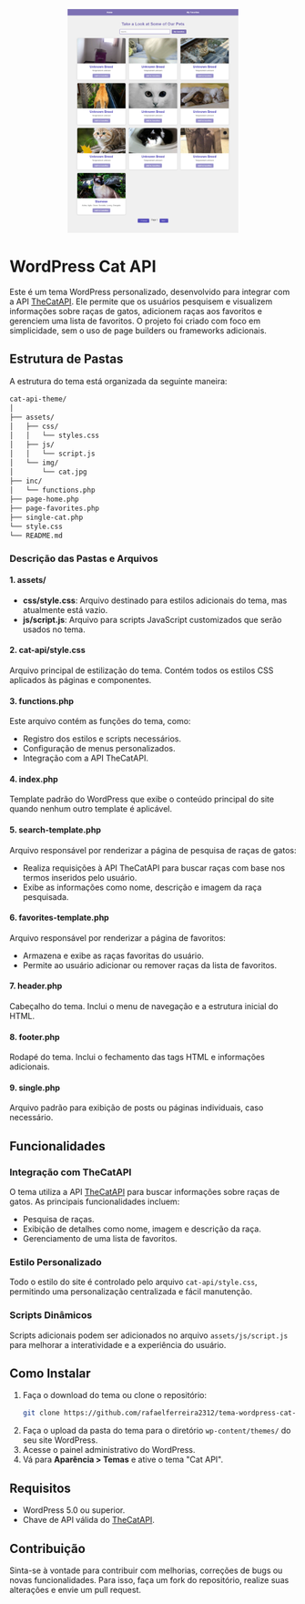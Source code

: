<p align="center">
  <img src="https://github.com/rafaelferreira2312/tema-wordpress-cat-api/blob/main/screenshot.png" alt="imagem do projeto" width="300">
</p>

# WordPress Cat API

Este é um tema WordPress personalizado, desenvolvido para integrar com a API [TheCatAPI](https://thecatapi.com). Ele permite que os usuários pesquisem e visualizem informações sobre raças de gatos, adicionem raças aos favoritos e gerenciem uma lista de favoritos. O projeto foi criado com foco em simplicidade, sem o uso de page builders ou frameworks adicionais.

## Estrutura de Pastas

A estrutura do tema está organizada da seguinte maneira:

```
cat-api-theme/
│
├── assets/
│   ├── css/
│   │   └── styles.css
│   ├── js/
│   │   └── script.js
│   └── img/
│       └── cat.jpg
├── inc/
│   └── functions.php
├── page-home.php
├── page-favorites.php
├── single-cat.php
└── style.css
└── README.md
```

### Descrição das Pastas e Arquivos

#### 1. **assets/**
- **css/style.css**: Arquivo destinado para estilos adicionais do tema, mas atualmente está vazio.
- **js/script.js**: Arquivo para scripts JavaScript customizados que serão usados no tema.

#### 2. **cat-api/style.css**
Arquivo principal de estilização do tema. Contém todos os estilos CSS aplicados às páginas e componentes.

#### 3. **functions.php**
Este arquivo contém as funções do tema, como:
- Registro dos estilos e scripts necessários.
- Configuração de menus personalizados.
- Integração com a API TheCatAPI.

#### 4. **index.php**
Template padrão do WordPress que exibe o conteúdo principal do site quando nenhum outro template é aplicável.

#### 5. **search-template.php**
Arquivo responsável por renderizar a página de pesquisa de raças de gatos:
- Realiza requisições à API TheCatAPI para buscar raças com base nos termos inseridos pelo usuário.
- Exibe as informações como nome, descrição e imagem da raça pesquisada.

#### 6. **favorites-template.php**
Arquivo responsável por renderizar a página de favoritos:
- Armazena e exibe as raças favoritas do usuário.
- Permite ao usuário adicionar ou remover raças da lista de favoritos.

#### 7. **header.php**
Cabeçalho do tema. Inclui o menu de navegação e a estrutura inicial do HTML.

#### 8. **footer.php**
Rodapé do tema. Inclui o fechamento das tags HTML e informações adicionais.

#### 9. **single.php**
Arquivo padrão para exibição de posts ou páginas individuais, caso necessário.

## Funcionalidades

### Integração com TheCatAPI
O tema utiliza a API [TheCatAPI](https://thecatapi.com) para buscar informações sobre raças de gatos. As principais funcionalidades incluem:
- Pesquisa de raças.
- Exibição de detalhes como nome, imagem e descrição da raça.
- Gerenciamento de uma lista de favoritos.

### Estilo Personalizado
Todo o estilo do site é controlado pelo arquivo `cat-api/style.css`, permitindo uma personalização centralizada e fácil manutenção.

### Scripts Dinâmicos
Scripts adicionais podem ser adicionados no arquivo `assets/js/script.js` para melhorar a interatividade e a experiência do usuário.

## Como Instalar

1. Faça o download do tema ou clone o repositório:
   ```bash
   git clone https://github.com/rafaelferreira2312/tema-wordpress-cat-api
   ```
2. Faça o upload da pasta do tema para o diretório `wp-content/themes/` do seu site WordPress.
3. Acesse o painel administrativo do WordPress.
4. Vá para **Aparência > Temas** e ative o tema "Cat API".

## Requisitos

- WordPress 5.0 ou superior.
- Chave de API válida do [TheCatAPI](https://thecatapi.com).

## Contribuição
Sinta-se à vontade para contribuir com melhorias, correções de bugs ou novas funcionalidades. Para isso, faça um fork do repositório, realize suas alterações e envie um pull request.
